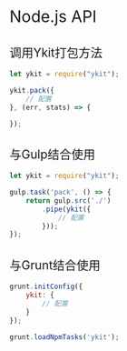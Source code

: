<h1 style="font-weight: normal"> Node.js API </h1>

<h2 style="font-weight: normal"> 调用Ykit打包方法 </h2>

```javascript
let ykit = require("ykit");

ykit.pack({
    // 配置
}, (err, stats) => {

});
```

<h2 style="font-weight: normal"> 与Gulp结合使用 </h2>

```javascript
let ykit = require("ykit");

gulp.task('pack', () => {
    return gulp.src('./')
        .pipe(ykit({
            // 配置
        }));
});
```

<h2 style="font-weight: normal"> 与Grunt结合使用 </h2>

```javascript
grunt.initConfig({
    ykit: {
        // 配置
    }
});

grunt.loadNpmTasks('ykit');
```
